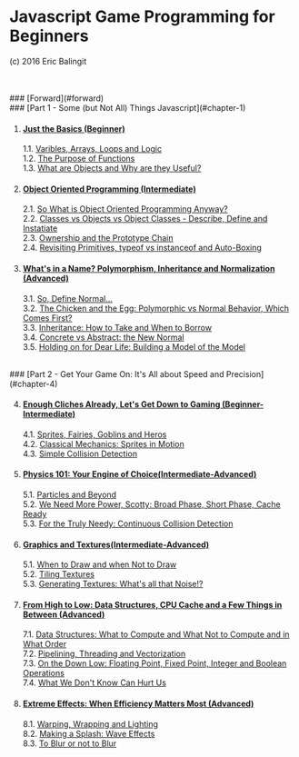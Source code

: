 # Javascript Game Programming for Beginners
(c) 2016 Eric Balingit  

<br>
<br>
### [Forward](#forward)

<br>
### [Part 1 - Some (but Not All) Things Javascript](#chapter-1)

1. #### [Just the Basics (Beginner)](#chapter-1)
    1.1. [Varibles, Arrays, Loops and Logic](#chapter-1_1)  
    1.2. [The Purpose of Functions](#chapter-1_2)  
    1.3. [What are Objects and Why are they Useful?](#chapter-1_3)
2. #### [Object Oriented Programming (Intermediate)](#chapter-2)
    2.1. [So What is Object Oriented Programming Anyway?](#chapter-2_1)  
    2.2. [Classes vs Objects vs Object Classes - Describe, Define and Instatiate](#chapter-2_2)  
    2.3. [Ownership and the Prototype Chain](#chapter-2_3)  
    2.4. [Revisiting Primitives, typeof vs instanceof and Auto-Boxing](#chapter-2_4)
3. #### [What's in a Name? Polymorphism, Inheritance and Normalization (Advanced)](#chapter-3)
    3.1. [So, Define Normal...](#chapter-3_1)  
    3.2. [The Chicken and the Egg: Polymorphic vs Normal Behavior, Which Comes First?](#chapter-3_2)  
    3.3. [Inheritance: How to Take and When to Borrow](#chapter-3_3)  
    3.4. [Concrete vs Abstract: the New Normal](#chapter-3_4)  
    3.5. [Holding on for Dear Life: Building a Model of the Model](#chapter-3_5)

<br>
### [Part 2 - Get Your Game On: It's All about Speed and Precision](#chapter-4)

4. #### [Enough Cliches Already, Let's Get Down to Gaming (Beginner-Intermediate)](#chapter-4)
    4.1. [Sprites, Fairies, Goblins and Heros](#chapter-4_1)  
    4.2. [Classical Mechanics: Sprites in Motion](#chapter-4_2)  
    4.3. [Simple Collision Detection](#chapter-4_3)
5. #### [Physics 101: Your Engine of Choice(Intermediate-Advanced)](#chapter-5)
    5.1. [Particles and Beyond](#chapter-5_1)  
    5.2. [We Need More Power, Scotty: Broad Phase, Short Phase, Cache Ready](#chapter-5_2)  
    5.3. [For the Truly Needy: Continuous Collision Detection](#chapter-5_3)
6. #### [Graphics and Textures(Intermediate-Advanced)](#chapter-6)
    5.1. [When to Draw and when Not to Draw](#chapter-6_1)  
    5.2. [Tiling Textures](#chapter-6_2)  
    5.3. [Generating Textures: What's all that Noise!?](#chapter-6_3)
7. #### [From High to Low: Data Structures, CPU Cache and a Few Things in Between (Advanced)](#chapter-7)
    7.1. [Data Structures: What to Compute and What Not to Compute and in What Order](#chapter-7_1)  
    7.2. [Pipelining, Threading and Vectorization](#chapter-7_2)  
    7.3. [On the Down Low: Floating Point, Fixed Point, Integer and Boolean Operations](#chapter-7_3)  
    7.4. [What We Don't Know Can Hurt Us](#chapter-7_4)
8. #### [Extreme Effects: When Efficiency Matters Most (Advanced)](#chapter-8)
    8.1. [Warping, Wrapping and Lighting](#chapter-8_1)  
    8.2. [Making a Splash: Wave Effects](#chapter-8_2)  
    8.3. [To Blur or not to Blur](#chapter-8_3)